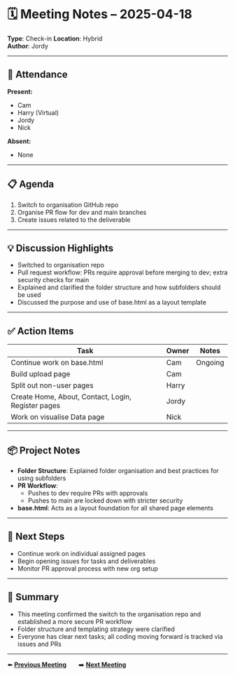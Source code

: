 # 🗓️ Meeting Notes – 2025-04-18  
**Type**: Check-in 
**Location**: Hybrid  
**Author**: Jordy  

---

## 👥 Attendance  
**Present:**  
- Cam 
- Harry (Virtual)  
- Jordy
- Nick  

**Absent:**  
- None 

---

## 📋 Agenda  
1. Switch to organisation GitHub repo 
2. Organise PR flow for dev and main branches 
3. Create issues related to the deliverable 

---

## 💡 Discussion Highlights  
- Switched to organisation repo
- Pull request workflow: PRs require approval before merging to dev; extra security checks for main  
- Explained and clarified the folder structure and how subfolders should be used
- Discussed the purpose and use of base.html as a layout template 

---

## ✅ Action Items  

| Task | Owner | Notes |
|------|-------|-------|
| Continue work on base.html | Cam | Ongoing |
| Build upload page | Cam | |
| Split out non-user pages | Harry |  |
| Create Home, About, Contact, Login, Register pages | Jordy |  |
| Work on visualise Data page | Nick |  |

---

## 📦 Project Notes  
- **Folder Structure**: Explained folder organisation and best practices for using subfolders 
- **PR Workflow**: 
    -   Pushes to dev require PRs with approvals 
    -   Pushes to main are locked down with stricter security
- **base.html**: Acts as a layout foundation for all shared page elements


---

## 📅 Next Steps  
- Continue work on individual assigned pages  
- Begin opening issues for tasks and deliverables
- Monitor PR approval process with new org setup  

---

## 🧾 Summary  
- This meeting confirmed the switch to the organisation repo and established a more secure PR workflow  
- Folder structure and templating strategy were clarified
- Everyone has clear next tasks; all coding moving forward is tracked via issues and PRs

---

⬅️ **[Previous Meeting](2025-04-14.md)**  ➡️ **[Next Meeting](link-to-next.md)**